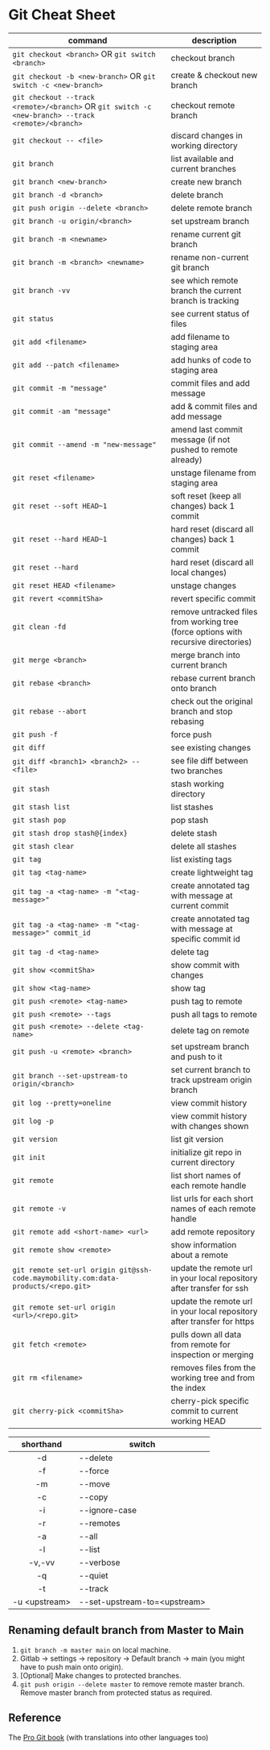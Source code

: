 # Git Cheat Sheet

command|description
---|---
`git checkout <branch>` OR `git switch <branch>` | checkout branch
`git checkout -b <new-branch>` OR `git switch -c <new-branch>` | create & checkout new branch
`git checkout --track <remote>/<branch>` OR `git switch -c <new-branch> --track <remote>/<branch>`| checkout remote branch
`git checkout -- <file>` | discard changes in working directory
`git branch` | list available and current branches
`git branch <new-branch>` | create new branch
`git branch -d <branch>` | delete branch
`git push origin --delete <branch>` | delete remote branch
`git branch -u origin/<branch>` | set upstream branch
`git branch -m <newname>` | rename current git branch
`git branch -m <branch> <newname>` | rename non-current git branch
`git branch -vv` | see which remote branch the current branch is tracking
`git status` | see current status of files
`git add <filename>` | add filename to staging area
`git add --patch <filename>` | add hunks of code to staging area
`git commit -m "message"` | commit files and add message
`git commit -am "message"` | add & commit files and add message
`git commit --amend -m "new-message"` | amend last commit message (if not pushed to remote already)
`git reset <filename>` | unstage filename from staging area
`git reset --soft HEAD~1` | soft reset (keep all changes) back 1 commit
`git reset --hard HEAD~1` | hard reset (discard all changes) back 1 commit
`git reset --hard` | hard reset (discard all local changes)
`git reset HEAD <filename>` | unstage changes
`git revert <commitSha>` | revert specific commit
`git clean -fd` | remove untracked files from working tree (force options with recursive directories)
`git merge <branch>` | merge branch into current branch
`git rebase <branch>` | rebase current branch onto branch
`git rebase --abort` | check out the original branch and stop rebasing 
`git push -f` | force push
`git diff` | see existing changes
`git diff <branch1> <branch2> -- <file>` | see file diff between two branches
`git stash` | stash working directory
`git stash list` | list stashes
`git stash pop` | pop stash
`git stash drop stash@{index}` | delete stash
`git stash clear` | delete all stashes
`git tag` | list existing tags
`git tag <tag-name>` | create lightweight tag
`git tag -a <tag-name> -m "<tag-message>"` | create annotated tag with message at current commit
`git tag -a <tag-name> -m "<tag-message>" commit_id` | create annotated tag with message at specific commit id
`git tag -d <tag-name>` | delete tag
`git show <commitSha>` | show commit with changes
`git show <tag-name>` | show tag
`git push <remote> <tag-name>` | push tag to remote
`git push <remote> --tags` | push all tags to remote
`git push <remote> --delete <tag-name>` | delete tag on remote
`git push -u <remote> <branch>` | set upstream branch and push to it
`git branch --set-upstream-to origin/<branch>` | set current branch to track upstream origin branch
`git log --pretty=oneline` | view commit history
`git log -p` | view commit history with changes shown
`git version` | list git version
`git init` | initialize git repo in current directory
`git remote` | list short names of each remote handle
`git remote -v` | list urls for each short names of each remote handle
`git remote add <short-name> <url>` | add remote repository
`git remote show <remote>` | show information about a remote
`git remote set-url origin git@ssh-code.maymobility.com:data-products/<repo.git>` | update the remote url in your local repository after transfer for ssh
`git remote set-url origin <url>/<repo.git>` |  update the remote url in your local repository after transfer for https
`git fetch <remote>` | pulls down all data from remote for inspection or merging
`git rm <filename>` | removes files from the working tree and from the index
`git cherry-pick <commitSha>` | cherry-pick specific commit to current working HEAD

shorthand|switch
:---:|---
-d|--delete
-f|--force
-m|--move
-c|--copy
-i|--ignore-case
-r|--remotes
-a|--all
-l|--list
-v,-vv|--verbose
-q|--quiet
-t|--track
-u \<upstream>|--set-upstream-to=\<upstream>
  
## Renaming default branch from Master to Main
1. `git branch -m master main` on local machine.  
2. Gitlab -> settings -> repository -> Default branch -> main (you might have to push main onto origin).  
3. [Optional] Make changes to protected branches. 
4. `git push origin --delete master` to remove remote master branch. Remove master branch from protected status as required.

## Reference
The [Pro Git book](https://git-scm.com/book/en/v2) (with translations into other languages too)  
